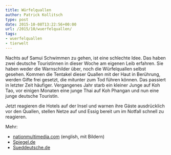 ```yaml
---
title: Würfelquallen
author: Patrick Kollitsch
type: post
date: 2015-10-08T13:22:56+00:00
url: /2015/10/wuerfelquallen/
tags:
- wuerfelquallen
- tierwelt
---
```


Nachts auf Samui Schwimmen zu gehen, ist eine schlechte Idee. Das haben zwei deutsche Touristinnen in dieser Woche am eigenen Leib erfahren. Sie haben weder die Warnschilder über, noch die Würfelquallen selbst gesehen. Kommen die Tentakel dieser Quallen mit der Haut in Berührung, werden Gifte frei gesetzt, die mitunter zum Tod führen können. Das passiert in letzter Zeit häufiger. Vergangenes Jahr starb ein kleiner Junge auf Koh Tao, vor einigen Monaten eine junge Thai auf Koh Phangan und nun eine junge deutsche Touristin.

Jetzt reagieren die Hotels auf der Insel und warnen ihre Gäste ausdrücklich vor den Quallen, stellen Netze auf und Essig bereit um im Notfall schnell zu reagieren. 

Mehr:

- [nationmultimedia.com][1] (english, mit Bildern)
- [Spiegel.de][2]
- [Sueddeutsche.de][3]

[1]: http://www.nationmultimedia.com/national/German-tourist-dies-of-jellyfish-sting-30270421.html
[2]: http://www.spiegel.de/reise/aktuell/quallen-gefahr-koh-samui-stellt-netze-und-warnschilder-auf-a-1056748.html
[3]: http://www.sueddeutsche.de/panorama/beim-baden-in-thailand-jaehrige-touristin-stirbt-nach-quallenstich-1.2680857

